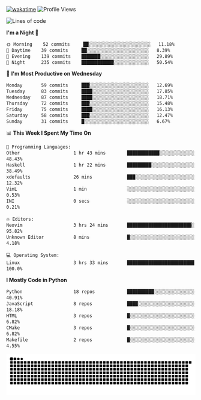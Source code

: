 [![wakatime](https://wakatime.com/badge/user/b920b284-3cde-4cd4-b72e-f7f22d050b16.svg)](https://wakatime.com/@b920b284-3cde-4cd4-b72e-f7f22d050b16)
![Profile Views](http://img.shields.io/badge/Profile%20Views-4586-blue)
<!--START_SECTION:waka-->
![Lines of code](https://img.shields.io/badge/From%20Hello%20World%20I%27ve%20Written--425%20Thousand%20lines%20of%20code-blue)

**I'm a Night 🦉** 

```text
🌞 Morning    52 commits     ██░░░░░░░░░░░░░░░░░░░░░░░   11.18% 
🌆 Daytime    39 commits     ██░░░░░░░░░░░░░░░░░░░░░░░   8.39% 
🌃 Evening    139 commits    ███████░░░░░░░░░░░░░░░░░░   29.89% 
🌙 Night      235 commits    ████████████░░░░░░░░░░░░░   50.54%

```
📅 **I'm Most Productive on Wednesday** 

```text
Monday       59 commits     ███░░░░░░░░░░░░░░░░░░░░░░   12.69% 
Tuesday      83 commits     ████░░░░░░░░░░░░░░░░░░░░░   17.85% 
Wednesday    87 commits     ████░░░░░░░░░░░░░░░░░░░░░   18.71% 
Thursday     72 commits     ███░░░░░░░░░░░░░░░░░░░░░░   15.48% 
Friday       75 commits     ████░░░░░░░░░░░░░░░░░░░░░   16.13% 
Saturday     58 commits     ███░░░░░░░░░░░░░░░░░░░░░░   12.47% 
Sunday       31 commits     █░░░░░░░░░░░░░░░░░░░░░░░░   6.67%

```


📊 **This Week I Spent My Time On** 

```text
💬 Programming Languages: 
Other                    1 hr 43 mins        ████████████░░░░░░░░░░░░░   48.43% 
Haskell                  1 hr 22 mins        █████████░░░░░░░░░░░░░░░░   38.49% 
xdefaults                26 mins             ███░░░░░░░░░░░░░░░░░░░░░░   12.32% 
VimL                     1 min               ░░░░░░░░░░░░░░░░░░░░░░░░░   0.53% 
INI                      0 secs              ░░░░░░░░░░░░░░░░░░░░░░░░░   0.21%

🔥 Editors: 
Neovim                   3 hrs 24 mins       ████████████████████████░   95.82% 
Unknown Editor           8 mins              █░░░░░░░░░░░░░░░░░░░░░░░░   4.18%

💻 Operating System: 
Linux                    3 hrs 33 mins       █████████████████████████   100.0%

```

**I Mostly Code in Python** 

```text
Python                   18 repos            ██████████░░░░░░░░░░░░░░░   40.91% 
JavaScript               8 repos             ████░░░░░░░░░░░░░░░░░░░░░   18.18% 
HTML                     3 repos             █░░░░░░░░░░░░░░░░░░░░░░░░   6.82% 
CMake                    3 repos             █░░░░░░░░░░░░░░░░░░░░░░░░   6.82% 
Makefile                 2 repos             █░░░░░░░░░░░░░░░░░░░░░░░░   4.55%

```



<!--END_SECTION:waka-->
![Snake animation](https://raw.githubusercontent.com/timmypidashev/timmypidashev/main/commits.svg)
